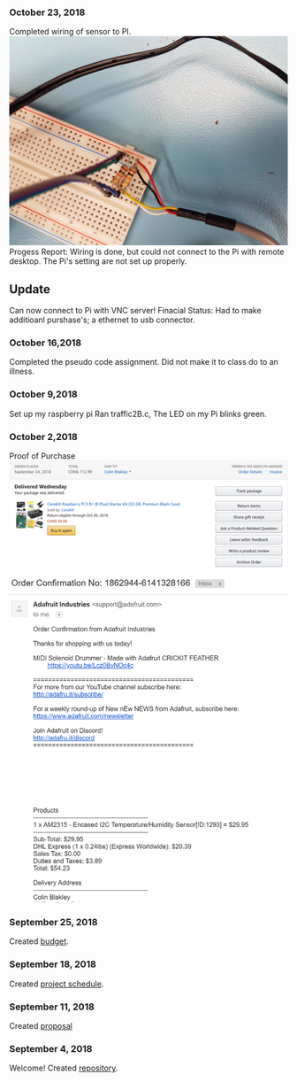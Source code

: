 ### October 23, 2018
Completed wiring of sensor to PI.
![Image of Wiring](https://github.com/cblakley/TempSensor/blob/master/20181023_124300.jpg?raw=true)
Progess  Report:
Wiring is done, but could not connect to the Pi with remote desktop. The Pi's setting are not set up properly.
## Update 
Can now connect to Pi with VNC server! 
Finacial Status: 
Had to make additioanl purshase's; a ethernet to usb connector.
### October 16,2018
Completed the pseudo code assignment. 
Did not make it to class do to an illness.
### October 9,2018
Set up my raspberry pi
Ran traffic2B.c, The LED on my Pi blinks green.

### October 2,2018
Proof of Purchase 
![Image of Pi](https://raw.githubusercontent.com/cblakley/TempSensor/master/images/RaspPi%20ProofOfPurchase.PNG)
![Image of Sensor](https://raw.githubusercontent.com/cblakley/TempSensor/master/images/Sensor%20ProofOfPurchase.PNG)

### September 25, 2018

Created [budget](https://github.com/cblakley/TempSensor/blob/master/Documentation/CENG319Budget.xlsx).

### September 18, 2018

Created [project schedule](https://github.com/cblakley/TempSensor/master/Documentation/ProjectSchedule.mpp).  


### September 11, 2018

 Created [proposal](https://github.com/cblakley/TempSensor/blob/master/Documentation/ProposalContentStudentNameRev03.xlsx)

### September 4, 2018

Welcome!
Created [repository](https://github.com/cblakley/TempSensor).
